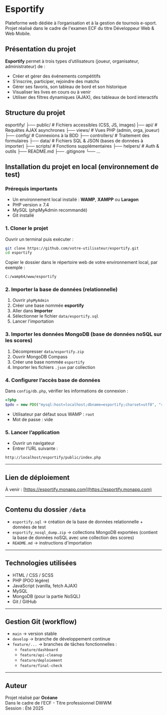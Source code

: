 # Esportify

Plateforme web dédiée à l’organisation et à la gestion de tournois e-sport.  
Projet réalisé dans le cadre de l'examen ECF du titre Développeur Web & Web Mobile.

## Présentation du projet

**Esportify** permet à trois types d’utilisateurs (joueur, organisateur, administrateur) de :

- Créer et gérer des événements compétitifs
- S’inscrire, participer, rejoindre des matchs
- Gérer ses favoris, son tableau de bord et son historique
- Visualiser les lives en cours ou à venir
- Utiliser des filtres dynamiques (AJAX), des tableaux de bord interactifs

## Structure du projet

esportify/
├── public/ # Fichiers accessibles (CSS, JS, images)
|── api/ # Requêtes AJAX asynchrones
├── views/ # Vues PHP (admin, orga, joueur)
├── config/ # Connexions à la BDD
├── controllers/ # Traitement des formulaires
├── data/ # Fichiers SQL & JSON (bases de données à importer)
├── scripts/ # Fonctions supplémentaires
├── helpers/ # Auth & outils
├── README.md
├── .gitignore
└── ...

## Installation du projet en local (environnement de test)

### Prérequis importants

- Un environnement local installé : **WAMP**, **XAMPP** ou **Laragon**
- PHP version ≥ 7.4
- MySQL (phpMyAdmin recommandé)
- Git installé

### 1. Cloner le projet

Ouvrir un terminal puis exécuter :

```bash
git clone https://github.com/votre-utilisateur/esportify.git
cd esportify
```

Copier le dossier dans le répertoire web de votre environnement local, par exemple :

```bash
C:/wamp64/www/esportify
```

### 2. Importer la base de données (relationnelle)

1. Ouvrir `phpMyAdmin`
2. Créer une base nommée **esportify**
3. Aller dans **Importer**
4. Sélectionner le fichier `data/esportify.sql`
5. Lancer l'importation

### 3. Importer les données MongoDB (base de données noSQL sur les scores)

1. Décompresser `data/esportify.zip`
2. Ouvrir MongoDB Compass
3. Créer une base nommée `esportify`
4. Importer les fichiers `.json` par collection

### 4. Configurer l’accès base de données

Dans `config/db.php`, vérifier les informations de connexion :

```php
<?php
$pdo = new PDO("mysql:host=localhost;dbname=esportify;charset=utf8", "root", "");
```

- Utilisateur par défaut sous WAMP : `root`
- Mot de passe : vide

### 5. Lancer l’application

- Ouvrir un navigateur
- Entrer l’URL suivante :

```
http://localhost/esportify/public/index.php
```

---

## Lien de déploiement

À venir : [https://esportify.monapp.com](https://esportify.monapp.com)

---

## Contenu du dossier `/data`

- `esportify.sql` → création de la base de données relationnelle + données de test
- `esportify_nosql_dump.zip` → collections MongoDB exportées (contient la base de données noSQL avec une collection des scores)
- `README.md` → instructions d'importation

---

## Technologies utilisées

- HTML / CSS / SCSS
- PHP (POO légère)
- JavaScript (vanilla, fetch AJAX)
- MySQL
- MongoDB (pour la partie NoSQL)
- Git / GitHub

---

## Gestion Git (workflow)

- `main` → version stable
- `develop` → branche de développement continue
- `feature/...` → branches de tâches fonctionnelles :
  - `feature/dashboard`
  - `feature/api-cleanup`
  - `feature/deploiement`
  - `feature/final-check`

---

## Auteur

Projet réalisé par **Océane**  
Dans le cadre de l’ECF - Titre professionnel DWWM  
Session : Été 2025
